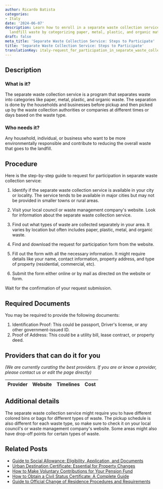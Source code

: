 ```yaml
---
author: Ricardo Batista
categories:
- Italy
date: '2024-06-07'
description: Learn how to enroll in a separate waste collection service to help reduce
  landfill waste by categorizing paper, metal, plastic, and organic materials.
draft: false
meta_title: 'Separate Waste Collection Service: Steps to Participate'
title: 'Separate Waste Collection Service: Steps to Participate'
translationKey: italy-request_for_participation_in_separate_waste_collection_service
---
```


## Description
### What is it?
The separate waste collection service is a program that separates waste into categories like paper, metal, plastic, and organic waste. The separation is done by the households and businesses before pickup and then picked up by the waste collection authorities or companies at different times or days based on the waste type.

### Who needs it?
Any household, individual, or business who want to be more environmentally responsible and contribute to reducing the overall waste that goes to the landfill.

## Procedure
Here is the step-by-step guide to request for participation in separate waste collection service:

1. Identify if the separate waste collection service is available in your city or locality. The service tends to be available in major cities but may not be provided in smaller towns or rural areas.

2. Visit your local council or waste management company's website. Look for information about the separate waste collection service.

3. Find out what types of waste are collected separately in your area. It varies by location but often includes paper, plastic, metal, and organic waste.

4. Find and download the request for participation form from the website.

5. Fill out the form with all the necessary information. It might require details like your name, contact information, property address, and type of property (residential, commercial, etc).

6. Submit the form either online or by mail as directed on the website or form. 

Wait for the confirmation of your request submission.
  

## Required Documents
You may be required to provide the following documents:

1. Identification Proof: This could be passport, Driver's license, or any other government-issued ID.
2. Proof of Address: This could be a utility bill, lease contract, or property deed.

## Providers that can do it for you
_(We are currently curating the best providers. If you are or know a provider, please contact us or edit the page directly)_

| Provider        |     Website     |     Timelines    |       Cost      |
| --------------- | --------------- |  :-------------: | :-------------: |

## Additional details
The separate waste collection service might require you to have different colored bins or bags for different types of waste. The pickup schedule is also different for each waste type, so make sure to check it on your local council's or waste management company's website. Some areas might also have drop-off points for certain types of waste.


## Related Posts

- [Guide to Social Allowance: Eligibility, Application, and Documents](https://tramitit.com/guides/italy/social_allowance_application/)
- [Urban Destination Certificate: Essential for Property Changes](https://tramitit.com/guides/italy/urban_destination_certificate_request/)
- [How to Make Voluntary Contributions for Your Pension Fund](https://tramitit.com/guides/italy/voluntary_contribution_application/)
- [How to Obtain a Civil Status Certificate: A Complete Guide](https://tramitit.com/guides/italy/civil_status_certificate/)
- [Guide to Official Change of Residence Procedures and Requirements](https://tramitit.com/guides/italy/change_of_residence/)